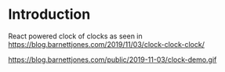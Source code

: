 # Introduction 
React powered clock of clocks as seen in https://blog.barnettjones.com/2019/11/03/clock-clock-clock/

https://blog.barnettjones.com/public/2019-11-03/clock-demo.gif
